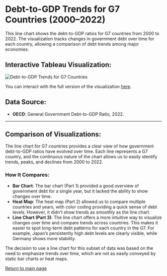 # Debt-to-GDP Trends for G7 Countries (2000–2022)

This line chart shows the debt-to-GDP ratios for G7 countries from 2000 to 2022. The visualization tracks changes in government debt over time for each country, allowing a comparison of debt trends among major economies.

## Interactive Tableau Visualization:

![Debt-to-GDP Trends for G7 Countries](https://github.com/your-username/your-repo/blob/main/path-to-image.png)

You can interact with the full version of the visualization [here](https://public.tableau.com/views/part3_17259308692910/Sheet1).

## Data Source:
- **OECD**: General Government Debt-to-GDP Ratio, 2022.

---

## Comparison of Visualizations:

The line chart for G7 countries provides a clear view of how government debt-to-GDP ratios have evolved over time. Each line represents a G7 country, and the continuous nature of the chart allows us to easily identify trends, peaks, and declines from 2000 to 2022.

### How It Compares:
- **Bar Chart**: The bar chart (Part 1) provided a good overview of government debt for a single year, but it lacked the ability to show changes over time.
- **Heat Map**: The heat map (Part 2) allowed us to compare multiple countries and years, with color coding providing a quick sense of debt levels. However, it didn’t show trends as smoothly as the line chart.
- **Line Chart (Part 3)**: The line chart offers a more intuitive way to visualize changes over time and compare trends across countries. This makes it easier to spot long-term debt patterns for each country in the G7. For example, Japan’s persistently high debt levels are clearly visible, while Germany shows more stability.

The decision to use a line chart for this subset of data was based on the need to emphasize trends over time, which are not as easily conveyed by static bar charts or heat maps.

[Return to main page](README.md)

